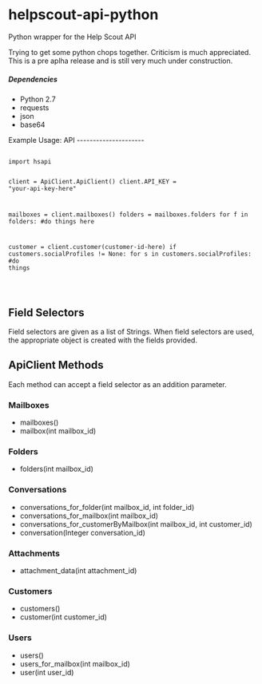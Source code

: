 helpscout-api-python
====================

Python wrapper for the Help Scout API 

Trying to get some python chops together. Criticism is much appreciated.
This is a pre aplha release and is still very much under construction.

<h5>
Dependencies
</h5>
<ul>
<li>
Python 2.7
</li>
<li>
requests
</li>
<li>
json
</li>
<li>
base64
</li>
</ul>
Example Usage: API
---------------------
<pre><code>
import hsapi

client = ApiClient.ApiClient()
client.API_KEY = "your-api-key-here"

mailboxes = client.mailboxes()
folders = mailboxes.folders
for f in folders:
    #do things here


customer = client.customer(customer-id-here)
if customers.socialProfiles != None:
    for s in customers.socialProfiles:
         #do things

</code></pre>


Field Selectors
---------------------
Field selectors are given as a list of Strings. When field selectors are used, the appropriate object is created with the fields provided.

ApiClient Methods
--------------------
Each method can accept a field selector as an addition parameter.

### Mailboxes
* mailboxes()
* mailbox(int mailbox_id)

### Folders
* folders(int mailbox_id)

### Conversations
* conversations_for_folder(int mailbox_id, int folder_id)
* conversations_for_mailbox(int mailbox_id)
* conversations_for_customerByMailbox(int mailbox_id, int customer_id)
* conversation(Integer conversation_id)

### Attachments
* attachment_data(int attachment_id)

### Customers
* customers()
* customer(int customer_id)

### Users
* users()
* users_for_mailbox(int mailbox_id)
* user(int user_id)

